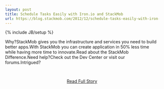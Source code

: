 ```yaml
---
layout: post
title: Schedule Tasks Easily with Iron.io and StackMob
url: https://blog.stackmob.com/2012/12/schedule-tasks-easily-with-iron-io-and-stackmob/
---
```

{% include JB/setup %}<p>Why?StackMob gives you the infrastructure and services you need to build better apps.With StackMob you can create application in 50% less time while having more time to innovate.Read about the StackMob Difference.Need help?Check out the Dev Center or visit our forums.Intrigued?</p>
<br /><p align='center'><a href="https://blog.stackmob.com/2012/12/schedule-tasks-easily-with-iron-io-and-stackmob/">Read Full Story</a></p><br />
